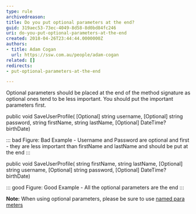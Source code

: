 ```yaml
---
type: rule
archivedreason: 
title: Do you put optional parameters at the end?
guid: 319aec53-73ec-4049-8d58-8d0bd84fc246
uri: do-you-put-optional-parameters-at-the-end
created: 2018-04-26T23:44:44.0000000Z
authors:
- title: Adam Cogan
  url: https://ssw.com.au/people/adam-cogan
related: []
redirects:
- put-optional-parameters-at-the-end

---
```


Optional parameters should be placed at the end of the method signature as optional ones tend to be less important. You should put the important parameters first.


<!--endintro-->

public void SaveUserProfile(
[Optional] string username,
[Optional] string password,
string firstName,
string lastName, 
[Optional] DateTime? birthDate)


::: bad
Figure: Bad Example - Username and Password are optional and first - they are less important than firstName and lastName and should be put at the end
:::




public void SaveUserProfile(
string firstName,
string lastName, 
[Optional] string username,
[Optional] string password,
[Optional] DateTime? birthDate)


::: good
Figure: Good Example - All the optional parameters are the end
:::




**Note:** When using optional parameters, please be sure to use [named para meters](/when-to-use-named-parameters)
